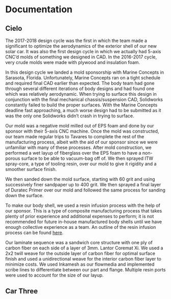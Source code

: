 Documentation
===
## Cielo
The 2017-2018 design cycle was the first in which the team made a significant to optimize the aerodynamics of the exterior shell of our new solar car. It was also the first design cycle in which we actually had 5-axis CNC’d molds of something we designed in CAD. In the 2016-2017 cycle, very crude molds were made with plywood and insulation foam.
 
In this design cycle we landed a mold sponsorship with Marine Concepts in Sarasota, Florida. Unfortunately, Marine Concepts ran on a tight schedule and required final CAD earlier than expected. The body team had gone through several different iterations of body designs and had found one which was relatively aerodynamic. When trying to surface this design in conjunction with the final mechanical chassis/suspension CAD, Solidworks constantly failed to build the proper surfaces. With the Marine Concepts deadline fast approaching, a much worse design had to be submitted as it was the only one Solidworks didn’t crash in trying to surface. 

Our mold was a negative mold milled out of EPS foam and done by our sponsor with their 5-axis CNC machine. Once the mold was constructed, our team made regular trips to Tavares to complete the rest of the manufacturing process, albeit with the aid of our sponsor since we were unfamiliar with many of these processes. After mold construction, we performed a wet layup of fiberglass over the EPS foam to have a non-porous surface to be able to vacuum-bag off of. We then sprayed ITW spray-core, a type of tooling resin, over our mold to give it rigidity and a smoother surface finish. 

We then sanded down the mold surface, starting with 60 grit and using successively finer sandpaper up to 400 grit. We then sprayed a final layer of Duratec Primer over our mold and followed the same process for sanding down the surface.

To make our body shell, we used a resin infusion process with the help of our sponsor. This is a type of composite manufacturing process that takes plenty of prior experience and additional expenses to perform; it is not recommended for future in-house manufactured body shells until we have enough collective experience as a team. An outline of the resin infusion process can be found [here](https://www.fibreglast.com/product/vacuum-infusion-Guide/Learning_Center). 

Our laminate sequence was a sandwich core structure with one ply of carbon fiber on each side of a layer of 3mm. Lantor Coremat Xi. We used a 2x2 twill weave for the outside layer of carbon fiber for optimal surface finish and used a unidirectional weave for the interior carbon fiber layer to minimize costs. We used Inkamesh as our flowmedia and implemented scribe lines to differentiate between our part and flange. Multiple resin ports were used to account for the size of our layup.

## Car Three
